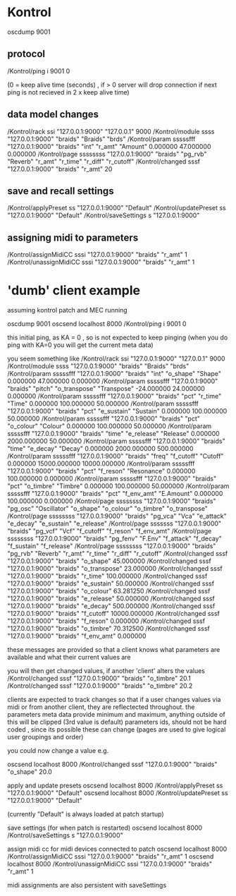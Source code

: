 

# Kontrol



oscdump 9001
## protocol 
/Kontrol/ping i 9001 0

(0 = keep alive time (seconds) , if > 0 server will drop connection if next ping is not recieved in 2 x keep alive time)

## data model changes
/Kontrol/rack ssi "127.0.0.1:9000" "127.0.0.1" 9000
/Kontrol/module ssss "127.0.0.1:9000" "braids" "Braids" "brds"
/Kontrol/param sssssfff "127.0.0.1:9000" "braids" "int" "r_amt" "Amount" 0.000000 47.000000 0.000000
/Kontrol/page ssssssss "127.0.0.1:9000" "braids" "pg_rvb" "Reverb" "r_amt" "r_time" "r_diff" "r_cutoff"
/Kontrol/changed sssf "127.0.0.1:9000" "braids" "r_amt" 20

## save and recall settings
/Kontrol/applyPreset ss "127.0.0.1:9000" "Default"
/Kontrol/updatePreset ss "127.0.0.1:9000" "Default"
/Kontrol/saveSettings s "127.0.0.1:9000"

## assigning midi to parameters
/Kontrol/assignMidiCC sssi "127.0.0.1:9000" "braids" "r_amt" 1
/Kontrol/unassignMidiCC sssi "127.0.0.1:9000" "braids" "r_amt" 1



# 'dumb' client example

assuming kontrol patch and MEC running 

oscdump 9001
oscsend localhost 8000 /Kontrol/ping i 9001 0

this initial ping, as KA = 0 , so is not expected to keep pinging
(when you do ping with KA=0 you will get the current meta data)

you seem something like
/Kontrol/rack ssi "127.0.0.1:9000" "127.0.0.1" 9000
/Kontrol/module ssss "127.0.0.1:9000" "braids" "Braids" "brds"
/Kontrol/param sssssfff "127.0.0.1:9000" "braids" "int" "o_shape" "Shape" 0.000000 47.000000 0.000000
/Kontrol/param sssssfff "127.0.0.1:9000" "braids" "pitch" "o_transpose" "Transpose" -24.000000 24.000000 0.000000
/Kontrol/param sssssfff "127.0.0.1:9000" "braids" "pct" "r_time" "Time" 0.000000 100.000000 50.000000
/Kontrol/param sssssfff "127.0.0.1:9000" "braids" "pct" "e_sustain" "Sustain" 0.000000 100.000000 50.000000
/Kontrol/param sssssfff "127.0.0.1:9000" "braids" "pct" "o_colour" "Colour" 0.000000 100.000000 50.000000
/Kontrol/param sssssfff "127.0.0.1:9000" "braids" "time" "e_release" "Release" 0.000000 2000.000000 50.000000
/Kontrol/param sssssfff "127.0.0.1:9000" "braids" "time" "e_decay" "Decay" 0.000000 2000.000000 500.000000
/Kontrol/param sssssfff "127.0.0.1:9000" "braids" "freq" "f_cutoff" "Cutoff" 0.000000 15000.000000 10000.000000
/Kontrol/param sssssfff "127.0.0.1:9000" "braids" "pct" "f_reson" "Resonance" 0.000000 100.000000 0.000000
/Kontrol/param sssssfff "127.0.0.1:9000" "braids" "pct" "o_timbre" "Timbre" 0.000000 100.000000 50.000000
/Kontrol/param sssssfff "127.0.0.1:9000" "braids" "pct" "f_env_amt" "E.Amount" 0.000000 100.000000 0.000000
/Kontrol/page ssssssss "127.0.0.1:9000" "braids" "pg_osc" "Oscillator" "o_shape" "o_colour" "o_timbre" "o_transpose"
/Kontrol/page ssssssss "127.0.0.1:9000" "braids" "pg_vca" "Vca" "e_attack" "e_decay" "e_sustain" "e_release"
/Kontrol/page sssssss "127.0.0.1:9000" "braids" "pg_vcf" "Vcf" "f_cutoff" "f_reson" "f_env_amt"
/Kontrol/page ssssssss "127.0.0.1:9000" "braids" "pg_fenv" "F.Env" "f_attack" "f_decay" "f_sustain" "f_release"
/Kontrol/page ssssssss "127.0.0.1:9000" "braids" "pg_rvb" "Reverb" "r_amt" "r_time" "r_diff" "r_cutoff"
/Kontrol/changed sssf "127.0.0.1:9000" "braids" "o_shape" 45.000000
/Kontrol/changed sssf "127.0.0.1:9000" "braids" "o_transpose" 23.000000
/Kontrol/changed sssf "127.0.0.1:9000" "braids" "r_time" 100.000000
/Kontrol/changed sssf "127.0.0.1:9000" "braids" "e_sustain" 50.000000
/Kontrol/changed sssf "127.0.0.1:9000" "braids" "o_colour" 63.281250
/Kontrol/changed sssf "127.0.0.1:9000" "braids" "e_release" 50.000000
/Kontrol/changed sssf "127.0.0.1:9000" "braids" "e_decay" 500.000000
/Kontrol/changed sssf "127.0.0.1:9000" "braids" "f_cutoff" 10000.000000
/Kontrol/changed sssf "127.0.0.1:9000" "braids" "f_reson" 0.000000
/Kontrol/changed sssf "127.0.0.1:9000" "braids" "o_timbre" 70.312500
/Kontrol/changed sssf "127.0.0.1:9000" "braids" "f_env_amt" 0.000000

these messages are provided so that a client knows what parameters are available and what their current values are

you will then get changed values, if another 'client' alters the values
/Kontrol/changed sssf "127.0.0.1:9000" "braids" "o_timbre" 20.1
/Kontrol/changed sssf "127.0.0.1:9000" "braids" "o_timbre" 20.2

clients are expected to track changes so that if a user changes values via midi or from another client, they are reflectected throughout.
the parameters meta data provide minimum and maximum, anything outside of this will be clipped (3rd value is default)
parameters ids, should not be hard coded , since its possible these can change
(pages are used to give logical user groupings and order)



you could now change a value e.g. 

oscsend localhost 8000 /Kontrol/changed sssf "127.0.0.1:9000" "braids" "o_shape" 20.0


apply and update presets
oscsend localhost 8000 /Kontrol/applyPreset ss "127.0.0.1:9000" "Default"
oscsend localhost 8000 /Kontrol/updatePreset ss "127.0.0.1:9000" "Default"

(currently "Default" is always loaded at patch startup)

save settings (for when patch is restarted)
oscsend localhost 8000 /Kontrol/saveSettings s "127.0.0.1:9000"

assign midi cc for midi devices connected to patch
oscsend localhost 8000 /Kontrol/assignMidiCC sssi "127.0.0.1:9000" "braids" "r_amt" 1
oscsend localhost 8000 /Kontrol/unassignMidiCC sssi "127.0.0.1:9000" "braids" "r_amt" 1

midi assignments are also persistent with saveSettings

